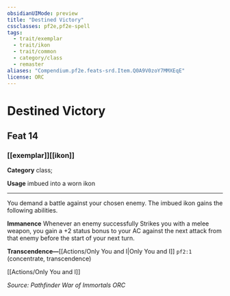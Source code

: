 ```yaml
---
obsidianUIMode: preview
title: "Destined Victory"
cssclasses: pf2e,pf2e-spell
tags:
  - trait/exemplar
  - trait/ikon
  - trait/common
  - category/class
  - remaster
aliases: "Compendium.pf2e.feats-srd.Item.Q0A9V0zoY7MMXEqE"
license: ORC
---
```

# Destined Victory
## Feat 14
### [[exemplar]][[ikon]]

**Category** class; 




**Usage** imbued into a worn ikon

* * *

You demand a battle against your chosen enemy. The imbued ikon gains the following abilities.

**Immanence** Whenever an enemy successfully Strikes you with a melee weapon, you gain a +2 status bonus to your AC against the next attack from that enemy before the start of your next turn.

**Transcendence—**[[Actions/Only You and I|Only You and I]] `pf2:1` (concentrate, transcendence)

[[Actions/Only You and I]]

*Source: Pathfinder War of Immortals*
*ORC*